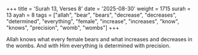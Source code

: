 +++
title = 'Surah 13, Verses 8'
date = '2025-08-30'
weight = 1715
surah = 13
ayah = 8
tags = ["allah", "bear", "bears", "decrease", "decreases", "determined", "everything", "female", "increase", "increases", "know", "knows", "precision", "womb", "wombs"]
+++

Allah knows what every female bears and what increases and decreases in the wombs. And with Him everything is determined with precision.
